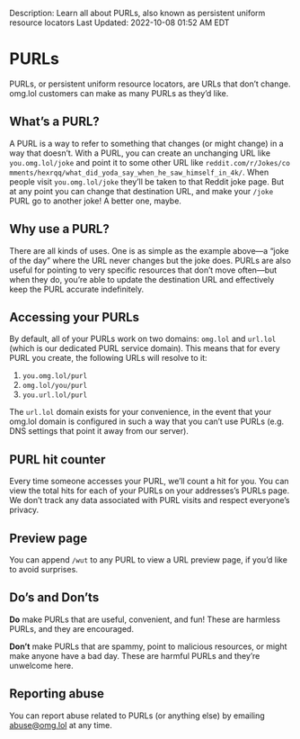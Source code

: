 Description: Learn all about PURLs, also known as persistent uniform resource locators
Last Updated: 2022-10-08 01:52 AM EDT

# PURLs

PURLs, or persistent uniform resource locators, are URLs that don’t change. omg.lol customers can make as many PURLs as they’d like.

## What’s a PURL?

A PURL is a way to refer to something that changes (or might change) in a way that doesn’t. With a PURL, you can create an unchanging URL like `you.omg.lol/joke` and point it to some other URL like <span style="word-break: break-all;">`reddit.com/r/Jokes/comments/hexrqq/what_did_yoda_say_when_he_saw_himself_in_4k/`</span>. When people visit `you.omg.lol/joke` they’ll be taken to that Reddit joke page. But at any point you can change that destination URL, and make your `/joke` PURL go to another joke! A better one, maybe.

## Why use a PURL?

There are all kinds of uses. One is as simple as the example above—a “joke of the day” where the URL never changes but the joke does. PURLs are also useful for pointing to very specific resources that don’t move often—but when they do, you’re able to update the destination URL and effectively keep the PURL accurate indefinitely.

## Accessing your PURLs

By default, all of your PURLs work on two domains: `omg.lol` and `url.lol` (which is our dedicated PURL service domain). This means that for every PURL you create, the following URLs will resolve to it:

1. `you.omg.lol/purl`
2. `omg.lol/you/purl`
3. `you.url.lol/purl`

The `url.lol` domain exists for your convenience, in the event that your omg.lol domain is configured in such a way that you can’t use PURLs (e.g. DNS settings that point it away from our server).

## PURL hit counter

Every time someone accesses your PURL, we’ll count a hit for you. You can view the total hits for each of your PURLs on your addresses’s PURLs page. We don’t track any data associated with PURL visits and respect everyone’s privacy.

## Preview page

You can append `/wut` to any PURL to view a URL preview page, if you’d like to avoid surprises.

## Do’s and Don’ts

**Do** make PURLs that are useful, convenient, and fun! These are harmless PURLs, and they are encouraged.

**Don’t** make PURLs that are spammy, point to malicious resources, or might make anyone have a bad day. These are harmful PURLs and they’re unwelcome here.

## Reporting abuse

You can report abuse related to PURLs (or anything else) by emailing [abuse@omg.lol](mailto:abuse@omg.lol) at any time.
